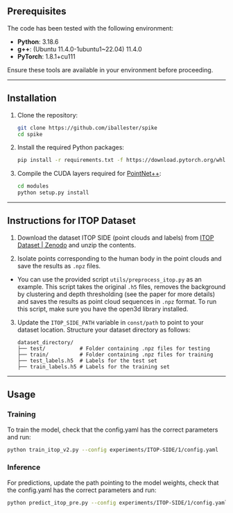 ## Prerequisites

The code has been tested with the following environment:

- **Python**: 3.18.6
- **g++**: (Ubuntu 11.4.0-1ubuntu1~22.04) 11.4.0
- **PyTorch**: 1.8.1+cu111

Ensure these tools are available in your environment before proceeding.

---

## Installation

1. Clone the repository:
   ```bash
   git clone https://github.com/iballester/spike
   cd spike
   ```

2. Install the required Python packages:
   ```bash
   pip install -r requirements.txt -f https://download.pytorch.org/whl/torch_stable.html
   ```

3. Compile the CUDA layers required for [PointNet++](http://arxiv.org/abs/1706.02413):
   ```bash
   cd modules
   python setup.py install
   ```

---

## Instructions for ITOP Dataset

1. Download the dataset ITOP SIDE (point clouds and labels) from [ITOP Dataset | Zenodo](https://zenodo.org/record/3932973#.Yp8SIxpBxPA) and unzip the contents.

2. Isolate points corresponding to the human body in the point clouds and save the results as `.npz` files. 
- You can use the provided script `utils/preprocess_itop.py` as an example. This script takes the original `.h5` files, removes the background by clustering and depth thresholding (see the paper for more details) and saves the results as point cloud sequences in `.npz` format. To run this script, make sure you have the open3d library installed.
  
3. Update the `ITOP_SIDE_PATH` variable in `const/path` to point to your dataset location. Structure your dataset directory as follows:

   ```
   dataset_directory/
   ├── test/           # Folder containing .npz files for testing
   ├── train/          # Folder containing .npz files for training
   ├── test_labels.h5  # Labels for the test set
   ├── train_labels.h5 # Labels for the training set
   ```

---

## Usage

### Training

To train the model, check that the config.yaml has the correct parameters and run:

```bash
python train_itop_v2.py --config experiments/ITOP-SIDE/1/config.yaml
```

### Inference

For predictions, update the path pointing to the model weights, check that the config.yaml has the correct parameters and run:

```bash
python predict_itop_pre.py --config experiments/ITOP-SIDE/1/config.yaml --model experiments/ITOP-SIDE/1/log/model.pth
```
